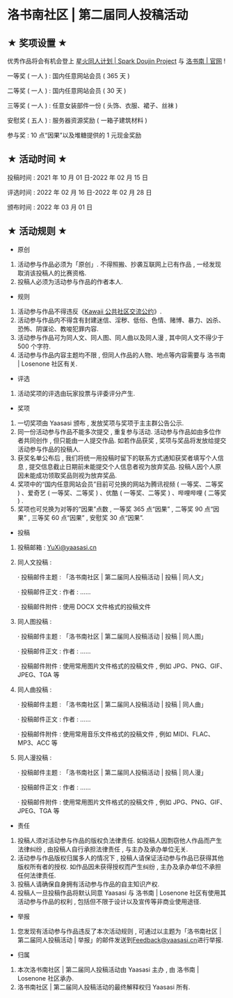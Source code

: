 # 洛书南社区 | 第二届同人投稿活动

## ★ 奖项设置 ★

优秀作品将会有机会登上 [星火同人计划 | Spark Doujin Project](https://spark.yaasasi.cn/doujin) 与 [洛书南 | 官网](https://www.losenone.cn/) !

一等奖 ( 一人 ) : 国内任意网站会员 ( 365 天 )

二等奖 ( 一人 ) : 国内任意网站会员 ( 30 天 )

三等奖 ( 一人 ) : 任意女装部件一份 ( 头饰、衣服、裙子、丝袜 )

安慰奖 ( 五人 ) : 服务器资源奖励 ( 一箱子建筑材料 )

参与奖 : 10 点“因果”以及堆糖提供的 1 元现金奖励

## ★ 活动时间 ★

投稿时间 : 2021 年 10 月 01 日-2022 年 02 月 15 日

评选时间 : 2022 年 02 月 16 日-2022 年 02 月 28 日

颁布时间 : 2022 年 03 月 01 日

## ★ 活动规则 ★

- 原创

1. 活动参与作品必须为「原创」. 不得照搬、抄袭互联网上已有作品 , 一经发现取消该投稿人的比赛资格.
2. 投稿人必须为活动参与作品的作者本人.

- 规则

1. 活动参与作品不得违反《[Kawaii 公共社区交流公约](https://kawaii.yaasasi.cn/)》.
2. 活动参与作品内不得含有封建迷信、淫秽、低俗、色情、赌博、暴力、凶杀、恐怖、阴谋论、教唆犯罪内容.
3. 活动参与作品可为同人文、同人图、同人曲以及同人漫 , 其中同人文不得少于 500 个字符.
4. 活动参与作品内容主题均不限 , 但同人作品的人物、地点等内容需要与 洛书南 | Losenone 社区有关.

- 评选

1. 活动奖项的评选由玩家投票与评委评分产生.

- 奖项

1. 一切奖项由 Yaasasi 颁布 , 发放奖项与奖项于主主群公告公示.
2. 同一份活动参与作品不能多次提交 , 重复参与活动. 活动参与作品如由多位作者共同创作 , 但只能由一人提交作品. 如若作品获奖 , 奖项与奖品将发放给提交活动参与作品的投稿人.
3. 获奖名单公布后 , 我们将统一用投稿时留下的联系方式通知获奖者填写个人信息 , 提交信息截止日期前未能提交个人信息者视为放弃奖品. 投稿人因个人原因未能成功领取奖品则视为放弃奖品.
4. 奖项中的“国内任意网站会员”目前可兑换的网站为腾讯视频 ( 一等奖、二等奖 ) 、爱奇艺 ( 一等奖、二等奖 ) 、优酷 ( 一等奖、二等奖 ) 、哔哩哔哩 ( 二等奖 ) .
5. 奖项也可兑换为对等的“因果”点数 , 一等奖 365 点“因果” , 二等奖 90 点“因果” , 三等奖 60 点“因果” , 安慰奖 30 点“因果”.

- 投稿

1. 投稿邮箱 : [YuXi@yaasasi.cn](mailto:YuXi@yaasasi.cn)

2. 同人文投稿 :

   · 投稿邮件主题 : 「洛书南社区 | 第二届同人投稿活动 | 投稿 | 同人文」

   · 投稿邮件正文 : 作者 : ……

   · 投稿邮件附件 : 使用 DOCX 文件格式的投稿文件

3. 同人图投稿 :

   · 投稿邮件主题 : 「洛书南社区 | 第二届同人投稿活动 | 投稿 | 同人图」

   · 投稿邮件正文 : 作者 : ……

   · 投稿邮件附件 : 使用常用图片文件格式的投稿文件 , 例如 JPG、PNG、GIF、JPEG、TGA 等

4. 同人曲投稿 :

   · 投稿邮件主题 : 「洛书南社区 | 第二届同人投稿活动 | 投稿 | 同人曲」

   · 投稿邮件正文 : 作者 : ……

   · 投稿邮件附件 : 使用常用音乐文件格式的投稿文件 , 例如 MIDI、FLAC、MP3、ACC 等

5. 同人漫投稿 :

   · 投稿邮件主题 : 「洛书南社区 | 第二届同人投稿活动 | 投稿 | 同人漫」

   · 投稿邮件正文 : 作者 : ……

   · 投稿邮件附件 : 使用常用图片文件格式的投稿文件 , 例如 JPG、PNG、GIF、JPEG、TGA 等

- 责任

1. 投稿人须对活动参与作品的版权负法律责任. 如投稿人因剽窃他人作品而产生法律纠纷 , 由投稿人自行承担法律责任 , 与主办及承办单位无关.
2. 活动参与作品版权归属多人的情况下 , 投稿人请保证活动参与作品已获得其他版权所有者的授权. 如作品因未获得授权而产生纠纷 , 主办及承办单位不承担任何法律责任.
3. 投稿人请确保自身拥有活动参与作品的自主知识产权.
4. 投稿人一旦投稿作品将默认同意 Yaasasi 与 洛书南 | Losenone 社区有使用其活动参与作品的权利 , 包括但不限于设计以及宣传等非商业使用途径.

- 举报

1. 您发现有活动参与作品违反了本次活动规则 , 可通过以主题为「洛书南社区 | 第二届同人投稿活动 | 举报」的邮件发送到[Feedback@yaasasi.cn](mailto:Feedback@yaasasi.cn)进行举报.

- 归属

1. 本次洛书南社区 | 第二届同人投稿活动由 Yaasasi 主办 , 由 洛书南 | Losenone 社区承办.
2. 洛书南社区 | 第二届同人投稿活动的最终解释权归 Yaasasi 所有.
